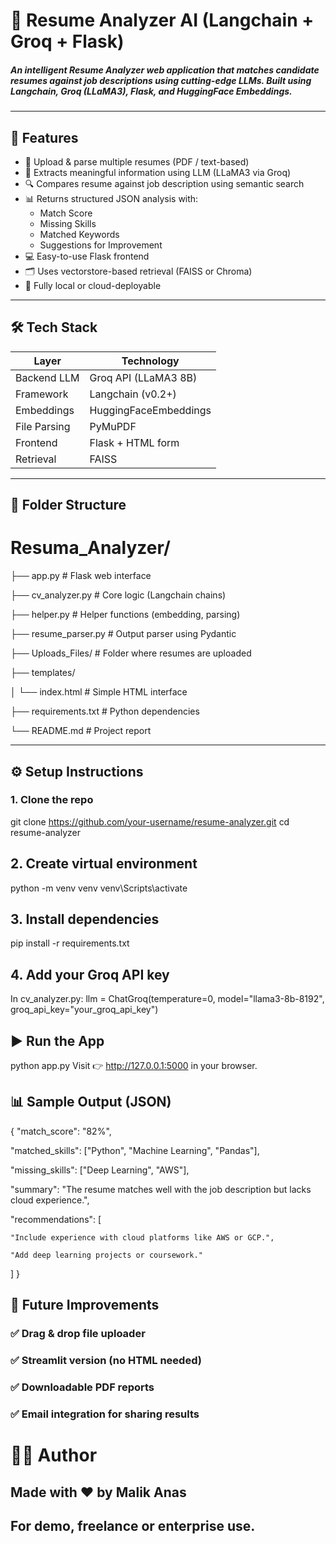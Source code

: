 # 🤖 Resume Analyzer AI (Langchain + Groq + Flask)

##### An intelligent Resume Analyzer web application that matches candidate resumes against job descriptions using cutting-edge LLMs. Built using **Langchain**, **Groq (LLaMA3)**, **Flask**, and **HuggingFace Embeddings**.

---

## 🚀 Features

- 📄 Upload & parse multiple resumes (PDF / text-based)
- 🧠 Extracts meaningful information using LLM (LLaMA3 via Groq)
- 🔍 Compares resume against job description using semantic search
- 📊 Returns structured JSON analysis with:
  - Match Score
  - Missing Skills
  - Matched Keywords
  - Suggestions for Improvement
- 💻 Easy-to-use Flask frontend
- 🗂️ Uses vectorstore-based retrieval (FAISS or Chroma)
- 🧪 Fully local or cloud-deployable

---

## 🛠️ Tech Stack

| Layer             | Technology                     |
|------------------|--------------------------------|
| Backend LLM       | Groq API (LLaMA3 8B)           |
| Framework         | Langchain (v0.2+)              |
| Embeddings        | HuggingFaceEmbeddings          |
| File Parsing      | PyMuPDF                        |
| Frontend          | Flask + HTML form              |
| Retrieval         | FAISS                          |

---

## 📁 Folder Structure

# Resuma_Analyzer/

├── app.py # Flask web interface

├── cv_analyzer.py # Core logic (Langchain chains)

├── helper.py # Helper functions (embedding, parsing)

├── resume_parser.py # Output parser using Pydantic

├── Uploads_Files/ # Folder where resumes are uploaded

├── templates/ 

│ └── index.html # Simple HTML interface

├── requirements.txt # Python dependencies

└── README.md # Project report


---

## ⚙️ Setup Instructions

### 1. Clone the repo
git clone https://github.com/your-username/resume-analyzer.git
cd resume-analyzer

## 2. Create virtual environment
python -m venv venv
venv\Scripts\activate    
## 3. Install dependencies
pip install -r requirements.txt
## 4. Add your Groq API key
In cv_analyzer.py:
llm = ChatGroq(temperature=0, model="llama3-8b-8192",
               groq_api_key="your_groq_api_key")

## ▶️ Run the App
python app.py
Visit 👉 http://127.0.0.1:5000 in your browser.

## 📊 Sample Output (JSON)

{
  "match_score": "82%",
  
  "matched_skills": ["Python", "Machine Learning", "Pandas"],
  
  "missing_skills": ["Deep Learning", "AWS"],
  
  "summary": "The resume matches well with the job description but lacks cloud experience.",
  
  "recommendations": [
  
    "Include experience with cloud platforms like AWS or GCP.",
    
    "Add deep learning projects or coursework."
    
  ]
}

## 🧪 Future Improvements
###   ✅ Drag & drop file uploader

###   ✅ Streamlit version (no HTML needed)

###   ✅ Downloadable PDF reports

###   ✅ Email integration for sharing results

# 🧑‍💻 Author
## Made with ❤️ by Malik Anas
## For demo, freelance or enterprise use.

